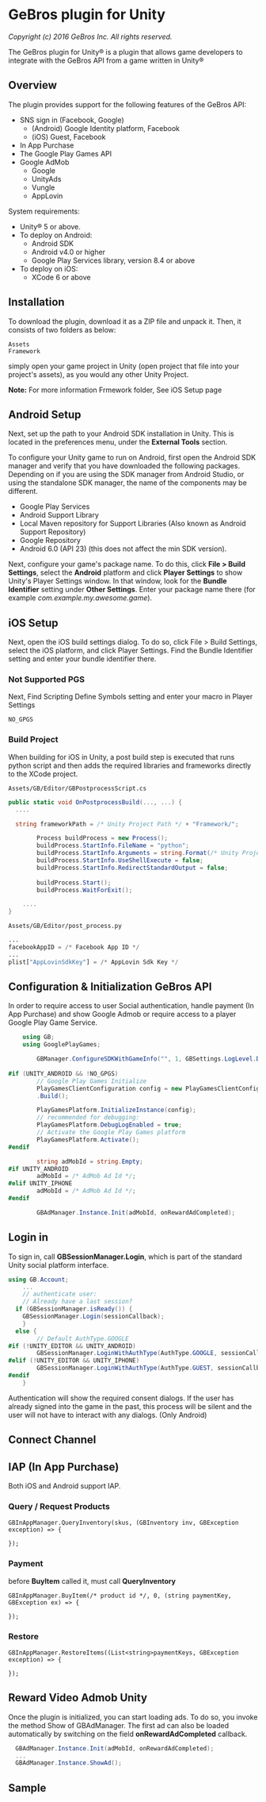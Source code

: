 # GeBros plugin for Unity
_Copyright (c) 2016 GeBros Inc. All rights reserved._

The GeBros plugin for Unity&reg; is a plugin that allows game developers to integrate with
the GeBros API from a game written in Unity&reg;

## Overview

The plugin provides support for the
following features of the GeBros API:<br/>

* SNS sign in (Facebook, Google)
    * (Android) Google Identity platform, Facebook
    * (iOS) Guest, Facebook
* In App Purchase 
* The Google Play Games API
* Google AdMob
    * Google
    * UnityAds
    * Vungle
    * AppLovin

System requirements:

* Unity&reg; 5 or above.
* To deploy on Android:
    * Android SDK
    * Android v4.0 or higher
    * Google Play Services library, version 8.4 or above
* To deploy on iOS:
    * XCode 6 or above

## Installation
To download the plugin, download it as a ZIP file and unpack it. Then, it consists of two folders as below:

    Assets  
    Framework

simply open your game project in Unity (open project that file into
your project's assets), as you would any other Unity Project. 

**Note:**  For more information Frmework folder, See iOS Setup page

## Android Setup

Next, set up the path to your Android SDK installation in Unity. This is located in the
preferences menu, under the **External Tools** section.

To configure your Unity game to run on Android, first
open the Android SDK manager and verify that you have downloaded the following
packages.  Depending on if you are using the SDK manager from Android Studio,
or using the standalone SDK manager, the name of the components may be different.
- Google Play Services
- Android Support Library
- Local Maven repository for Support Libraries (Also known as Android Support Repository)
- Google Repository
- Android 6.0 (API 23) (this does not affect the min SDK version).

Next, configure your game's package name. To do this, click **File > Build Settings**,
select the **Android** platform and click **Player Settings** to show Unity's
Player Settings window. In that window, look for the **Bundle Identifier** setting
under **Other Settings**. Enter your package name there (for example
_com.example.my.awesome.game_).

## iOS Setup

Next, open the iOS build settings dialog. To do so, click File > Build Settings, select the iOS platform, and click Player Settings. Find the Bundle Identifier setting and enter your bundle identifier there.

### Not Supported PGS
Next, Find Scripting Define Symbols setting and enter your macro in Player Settings

    NO_GPGS

### Build Project

When building for iOS in Unity, a post build step is executed that runs python script and then adds the required libraries and frameworks directly to the XCode project.

    Assets/GB/Editor/GBPostprocessScript.cs

```csharp
public static void OnPostprocessBuild(..., ...) {
  ....

  string frameworkPath = /* Unity Project Path */ + "Framework/";

		Process buildProcess = new Process();
		buildProcess.StartInfo.FileName = "python";
		buildProcess.StartInfo.Arguments = string.Format(/* Unity Project Path */ + "Assets/GB/Editor/post_process.py \"{0}\" \"{1}\"", pathToBuildProject, frameworkPath);
		buildProcess.StartInfo.UseShellExecute = false;
		buildProcess.StartInfo.RedirectStandardOutput = false;
		
		buildProcess.Start();
		buildProcess.WaitForExit();

    ....
}
```

    Assets/GB/Editor/post_process.py


```python
...
facebookAppID = /* Facebook App ID */
...
plist["AppLovinSdkKey"] = /* AppLovin Sdk Key */
```

## Configuration & Initialization GeBros API

In order to require access to user Social authentication, handle  payment (In App Purchase) and show Google Admob or require access to a player Google Play Game Service.

```csharp
    using GB;
    using GooglePlayGames;

		GBManager.ConfigureSDKWithGameInfo("", 1, GBSettings.LogLevel.DEBUG);
		
#if (UNITY_ANDROID && !NO_GPGS)
		// Google Play Games Initialize
		PlayGamesClientConfiguration config = new PlayGamesClientConfiguration.Builder()
        .Build();

		PlayGamesPlatform.InitializeInstance(config);
		// recommended for debugging:
		PlayGamesPlatform.DebugLogEnabled = true;
		// Activate the Google Play Games platform
		PlayGamesPlatform.Activate();		
#endif

		string adMobId = string.Empty;
#if UNITY_ANDROID
		adMobId = /* AdMob Ad Id */;
#elif UNITY_IPHONE
		adMobId = /* AdMob Ad Id */;
#endif	

		GBAdManager.Instance.Init(adMobId, onRewardAdCompleted);
```

## Login in

To sign in, call **GBSessionManager.Login**, which is part of the
standard Unity social platform interface.

```csharp
using GB.Account;
    ...
    // authenticate user:
    // Already have a last session?
  if (GBSessionManager.isReady()) {
    GBSessionManager.Login(sessionCallback);			
	} 
  else {
		// Default AuthType.GOOGLE
#if (!UNITY_EDITOR && UNITY_ANDROID)				
		GBSessionManager.LoginWithAuthType(AuthType.GOOGLE, sessionCallback);
#elif (!UNITY_EDITOR && UNITY_IPHONE)
		GBSessionManager.LoginWithAuthType(AuthType.GUEST, sessionCallback);
#endif
	}
```
Authentication will show the required consent dialogs. If the user has already
signed into the game in the past, this process will be silent and the user will
not have to interact with any dialogs. (Only Android)

## Connect Channel

## IAP (In App Purchase)
Both iOS and Android support IAP. 

### Query / Request Products
    GBInAppManager.QueryInventory(skus, (GBInventory inv, GBException exception) => {

    });  

### Payment
before **BuyItem** called it, must call **QueryInventory**

    GBInAppManager.BuyItem(/* product id */, 0, (string paymentKey, GBException ex) => {

    });
### Restore

    GBInAppManager.RestoreItems((List<string>paymentKeys, GBException exception) => {
      
    });

## Reward Video Admob Unity
Once the plugin is initialized, you can start loading ads. To do so, you invoke the method Show of GBAdManager. The first ad can also be loaded automatically by switching on the field **onRewardAdCompleted** callback.

```csharp
  GBAdManager.Instance.Init(adMobId, onRewardAdCompleted);
  ...
  GBAdManager.Instance.ShowAd();
```
## Sample
